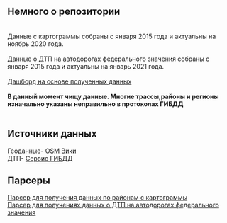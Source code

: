 <body>
 <h2>Немного о репозитории</h2><br>
 <div>Данные с картограммы собраны с января 2015 года и актуальны на ноябрь 2020 года.<br><br>
Данные о ДТП на автодорогах федерального значения собраны с января 2015 года и актуальны на январь 2021 года.<br><br>
<a href="https://public.tableau.com/profile/tim.nazarov#!/vizhome/Federal_Highways_Accidents/sheet3?publish=yes"> Дашборд на основе полученных данных </a> <br><br>
  <b> В данный момент чищу данные. Многие трассы,районы и регионы изначально указаны неправильно в протоколах ГИБДД</b>
</div>
<br>
 <div>
<h2>Источники данных </h2>
Геоданные- <a href="https://wiki.openstreetmap.org/wiki/RU:Россия/Автодороги#.D0.90.D0.B2.D1.82.D0.BE.D0.BC.D0.BE.D0.B1.D0.B8.D0.BB.D1.8C.D0.BD.D1.8B.D0.B5_.D0.B4.D0.BE.D1.80.D0.BE.D0.B3.D0.B8_.D0.BE.D0.B1.D1.89.D0.B5.D0.B3.D0.BE_.D0.BF.D0.BE.D0.BB.D1.8C.D0.B7.D0.BE.D0.B2.D0.B0.D0.BD.D0.B8.D1.8F_.D1.84.D0.B5.D0.B4.D0.B5.D1.80.D0.B0.D0.BB.D1.8C.D0.BD.D0.BE.D0.B3.D0.BE_.D0.B7.D0.BD.D0.B0.D1.87.D0.B5.D0.BD.D0.B8.D1.8F">OSM Вики </a><br>ДТП- <a href="http://stat.gibdd.ru"> Сервис ГИБДД </a><br></div>
 <div>
  <h2>Парсеры</h2>
 <a href="https://github.com/timurkanaz/Federal_Highways_Accidents/blob/main/Parsers/Get_DTP_Kartogramma.py">Парсер для получения данных по районам с картограммы</a><br>
 <a href="https://github.com/timurkanaz/Federal_Highways_Accidents/blob/main/Parsers/Get_DTP_FederalHighways.py">Парсер для получениях данных о ДТП на автодорогах федерального значения</a></div>
</body>
